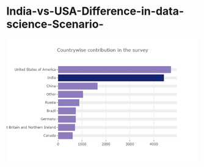 # India-vs-USA-Difference-in-data-science-Scenario-

![alt text](https://github.com/Ibtastic/India-vs-USA-Difference-in-data-science-Scenario-/blob/master/vis/countrywise%20contribution.png)
